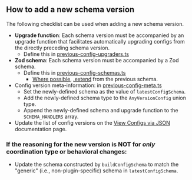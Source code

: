 ## How to add a new schema version

The following checklist can be used when adding a new schema version.

- __Upgrade function__: Each schema version must be accompanied by an upgrade function that facilitates automatically upgrading configs from the directly preceding schema version.
  - Define this in [previous-config-upgraders.ts](https://github.com/vitessce/vitessce/blob/main/packages/schemas/src/previous-config-upgraders.ts)
- __Zod schema__: Each schema version must be accompanied by a Zod schema.
  - Define this in [previous-config-schemas.ts](https://github.com/vitessce/vitessce/blob/main/packages/schemas/src/previous-config-schemas.ts)
    - [Where possible](https://github.com/vitessce/vitessce/blob/a4a919d86f84d9e837f41013110918ab77092ebd/packages/schemas/src/previous-base-schemas.ts#L46), [.extend](https://zod.dev/?id=extend) from the previous schema.
- Config version meta-information: in [previous-config-meta.ts](https://github.com/vitessce/vitessce/blob/main/packages/schemas/src/previous-config-meta.ts)
  - Set the newly-defined schema as the value of `latestConfigSchema`.
  - Add the newly-defined schema type to the `AnyVersionConfig` union type.
  - Append the newly-defined schema and upgrade function to the `SCHEMA_HANDLERS` array.
- Update the list of config versions on the [View Configs via JSON](http://vitessce.io/docs/view-config-json/) documentation page.

### If the reasoning for the new version is NOT for _only_ coordination type or behavioral changes:
- Update the schema constructed by `buildConfigSchema` to match the "generic" (i.e., non-plugin-specific) schema in `latestConfigSchema`.


